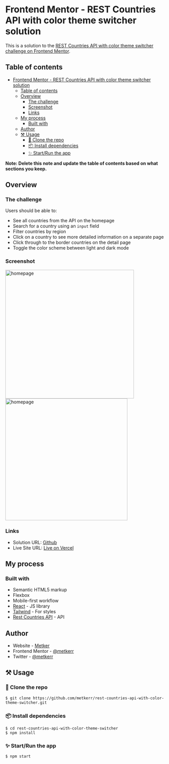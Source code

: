 # Frontend Mentor - REST Countries API with color theme switcher solution

This is a solution to the [REST Countries API with color theme switcher challenge on Frontend Mentor](https://www.frontendmentor.io/challenges/rest-countries-api-with-color-theme-switcher-5cacc469fec04111f7b848ca).

## Table of contents

- [Frontend Mentor - REST Countries API with color theme switcher solution](#frontend-mentor---rest-countries-api-with-color-theme-switcher-solution)
  - [Table of contents](#table-of-contents)
  - [Overview](#overview)
    - [The challenge](#the-challenge)
    - [Screenshot](#screenshot)
    - [Links](#links)
  - [My process](#my-process)
    - [Built with](#built-with)
  - [Author](#author)
  - [⚒ Usage](#-usage)
    - [👥 Clone the repo](#-clone-the-repo)
    - [📦 Install dependencies](#-install-dependencies)
    - [✨ Start/Run the app](#-startrun-the-app)

**Note: Delete this note and update the table of contents based on what sections you keep.**

## Overview

### The challenge

Users should be able to:

- See all countries from the API on the homepage
- Search for a country using an `input` field
- Filter countries by region
- Click on a country to see more detailed information on a separate page
- Click through to the border countries on the detail page
- Toggle the color scheme between light and dark mode

### Screenshot

<img src="../screenshots/homepage_s.png" alt="homepage" width="400"/>
<img src="../screenshots/details_s.png" alt="homepage" width="379.5"/>

### Links

- Solution URL: [Github](https://github.com/metkerr/rest-countries-api-with-color-theme-switcher)
- Live Site URL: [Live on Vercel](https://rest-countries-api-with-color-theme-switcher-two-swart.vercel.app/)

## My process

### Built with

- Semantic HTML5 markup
- Flexbox
- Mobile-first workflow
- [React](https://reactjs.org/) - JS library
- [Tailwind](https://tailwindcss.com/) - For styles
- [Rest Countries API](https://restcountries.com/) - API

## Author

- Website - [Metker](https://metkerr.github.io/)
- Frontend Mentor - [@metkerr](https://www.frontendmentor.io/profile/metkerr)
- Twitter - [@metkerr](https://twitter.com/metkerr)

## ⚒ Usage
 ### 👥 Clone the repo

 ```shell
 $ git clone https://github.com/metkerr/rest-countries-api-with-color-theme-switcher.git
 ```

### 📦 Install dependencies
```shell
$ cd rest-countries-api-with-color-theme-switcher
$ npm install
```

### ✨ Start/Run the app
```shell
$ npm start
```